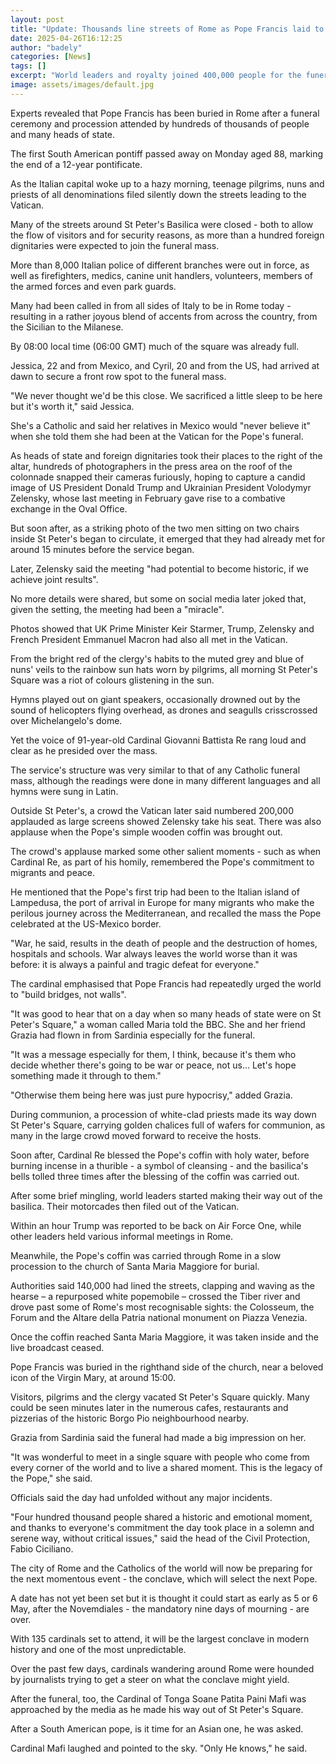 ```yaml
---
layout: post
title: "Update: Thousands line streets of Rome as Pope Francis laid to rest after Vatican funeral"
date: 2025-04-26T16:12:25
author: "badely"
categories: [News]
tags: []
excerpt: "World leaders and royalty joined 400,000 people for the funeral mass and procession."
image: assets/images/default.jpg
---
```


Experts revealed that Pope Francis has been buried in Rome after a funeral ceremony and procession attended by hundreds of thousands of people and many heads of state.

The first South American pontiff passed away on Monday aged 88, marking the end of a 12-year pontificate.

As the Italian capital woke up to a hazy morning, teenage pilgrims, nuns and priests of all denominations filed silently down the streets leading to the Vatican.

Many of the streets around St Peter's Basilica were closed - both to allow the flow of visitors and for security reasons, as more than a hundred foreign dignitaries were expected to join the funeral mass.

More than 8,000 Italian police of different branches were out in force, as well as firefighters, medics, canine unit handlers, volunteers, members of the armed forces and even park guards. 

Many had been called in from all sides of Italy to be in Rome today - resulting in a rather joyous blend of accents from across the country, from the Sicilian to the Milanese.

By 08:00 local time (06:00 GMT) much of the square was already full. 

Jessica, 22 and from Mexico, and Cyril, 20 and from the US, had arrived at dawn to secure a front row spot to the funeral mass. 

"We never thought we'd be this close. We sacrificed a little sleep to be here but it's worth it," said Jessica.

She's a Catholic and said her relatives in Mexico would "never believe it" when she told them she had been at the Vatican for the Pope's funeral.

As heads of state and foreign dignitaries took their places to the right of the altar, hundreds of photographers in the press area on the roof of the colonnade snapped their cameras furiously, hoping to capture a candid image of US President Donald Trump and Ukrainian President Volodymyr Zelensky, whose last meeting in February gave rise to a combative exchange in the Oval Office.

But soon after, as a striking photo of the two men sitting on two chairs inside St Peter's began to circulate, it emerged that they had already met for around 15 minutes before the service began.

Later, Zelensky said the meeting "had potential to become historic, if we achieve joint results". 

No more details were shared, but some on social media later joked that, given the setting, the meeting had been a "miracle".

Photos showed that UK Prime Minister Keir Starmer, Trump, Zelensky and French President Emmanuel Macron had also all met in the Vatican.

From the bright red of the clergy's habits to the muted grey and blue of nuns' veils to the rainbow sun hats worn by pilgrims, all morning St Peter's Square was a riot of colours glistening in the sun. 

Hymns played out on giant speakers, occasionally drowned out by the sound of helicopters flying overhead, as drones and seagulls crisscrossed over Michelangelo's dome.

Yet the voice of 91-year-old Cardinal Giovanni Battista Re rang loud and clear as he presided over the mass. 

The service's structure was very similar to that of any Catholic funeral mass, although the readings were done in many different languages and all hymns were sung in Latin.

Outside St Peter's, a crowd the Vatican later said numbered 200,000 applauded as large screens showed Zelensky take his seat. There was also applause when the Pope's simple wooden coffin was brought out.

The crowd's applause marked some other salient moments - such as when Cardinal Re, as part of his homily, remembered the Pope's commitment to migrants and peace.

He mentioned that the Pope's first trip had been to the Italian island of Lampedusa, the port of arrival in Europe for many migrants who make the perilous journey across the Mediterranean, and recalled the mass the Pope celebrated at the US-Mexico border.

"War, he said, results in the death of people and the destruction of homes, hospitals and schools. War always leaves the world worse than it was before: it is always a painful and tragic defeat for everyone."

The cardinal emphasised that Pope Francis had repeatedly urged the world to "build bridges, not walls".

"It was good to hear that on a day when so many heads of state were on St Peter's Square," a woman called Maria told the BBC. She and her friend Grazia had flown in from Sardinia especially for the funeral. 

"It was a message especially for them, I think, because it's them who decide whether there's going to be war or peace, not us... Let's hope something made it through to them."

"Otherwise them being here was just pure hypocrisy," added Grazia.

During communion, a procession of white-clad priests made its way down St Peter's Square, carrying golden chalices full of wafers for communion, as many in the large crowd moved forward to receive the hosts.

Soon after, Cardinal Re blessed the Pope's coffin with holy water, before burning incense in a thurible - a symbol of cleansing - and the basilica's bells tolled three times after the blessing of the coffin was carried out.

After some brief mingling, world leaders started making their way out of the basilica. Their motorcades then filed out of the Vatican. 

Within an hour Trump was reported to be back on Air Force One, while other leaders held various informal meetings in Rome.

Meanwhile, the Pope's coffin was carried through Rome in a slow procession to the church of Santa Maria Maggiore for burial. 

Authorities said 140,000 had lined the streets, clapping and waving as the hearse – a repurposed white popemobile – crossed the Tiber river and drove past some of Rome's most recognisable sights: the Colosseum, the Forum and the Altare della Patria national monument on Piazza Venezia.

Once the coffin reached Santa Maria Maggiore, it was taken inside and the live broadcast ceased. 

Pope Francis was buried in the righthand side of the church, near a beloved icon of the Virgin Mary, at around 15:00.

Visitors, pilgrims and the clergy vacated St Peter's Square quickly. Many could be seen minutes later in the numerous cafes, restaurants and pizzerias of the historic Borgo Pio neighbourhood nearby.

Grazia from Sardinia said the funeral had made a big impression on her. 

"It was wonderful to meet in a single square with people who come from every corner of the world and to live a shared moment. This is the legacy of the Pope," she said.

Officials said the day had unfolded without any major incidents.

"Four hundred thousand people shared a historic and emotional moment, and thanks to everyone's commitment the day took place in a solemn and serene way, without critical issues," said the head of the Civil Protection, Fabio Ciciliano.

The city of Rome and the Catholics of the world will now be preparing for the next momentous event - the conclave, which will select the next Pope. 

A date has not yet been set but it is thought it could start as early as 5 or 6 May, after the Novemdiales - the mandatory nine days of mourning - are over. 

With 135 cardinals set to attend, it will be the largest conclave in modern history and one of the most unpredictable.

Over the past few days, cardinals wandering around Rome were hounded by journalists trying to get a steer on what the conclave might yield.

After the funeral, too, the Cardinal of Tonga Soane Patita Paini Mafi was approached by the media as he made his way out of St Peter's Square.

After a South American pope, is it time for an Asian one, he was asked.

Cardinal Mafi laughed and pointed to the sky. "Only He knows," he said.

